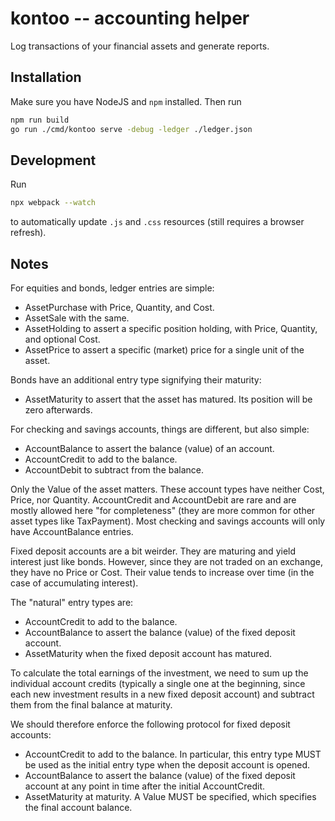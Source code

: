 # kontoo -- accounting helper

Log transactions of your financial assets and generate reports.

## Installation

Make sure you have NodeJS and `npm` installed. Then run

```bash
npm run build
go run ./cmd/kontoo serve -debug -ledger ./ledger.json
```

## Development

Run

```bash
npx webpack --watch
```

to automatically update `.js` and `.css` resources (still requires
a browser refresh).

## Notes

For equities and bonds, ledger entries are simple:

* AssetPurchase with Price, Quantity, and Cost.
* AssetSale with the same.
* AssetHolding to assert a specific position holding, with Price, Quantity, and optional Cost.
* AssetPrice to assert a specific (market) price for a single unit of the asset.

Bonds have an additional entry type signifying their maturity:

* AssetMaturity to assert that the asset has matured. Its position will be zero afterwards.

For checking and savings accounts, things are different, but also simple:

* AccountBalance to assert the balance (value) of an account.
* AccountCredit to add to the balance.
* AccountDebit to subtract from the balance.

Only the Value of the asset matters. These account types have neither Cost, Price, nor Quantity.
AccountCredit and AccountDebit are rare and are mostly allowed here "for completeness"
(they are more common for other asset types like TaxPayment).
Most checking and savings accounts will only have AccountBalance entries.

Fixed deposit accounts are a bit weirder. They are maturing and yield interest just like
bonds. However, since they are not traded on an exchange, they have no Price or Cost.
Their value tends to increase over time (in the case of accumulating interest).

The "natural" entry types are:

* AccountCredit to add to the balance.
* AccountBalance to assert the balance (value) of the fixed deposit account.
* AssetMaturity when the fixed deposit account has matured.

To calculate the total earnings of the investment, we need to sum up the individual
account credits (typically a single one at the beginning, since each new investment
results in a new fixed deposit account) and subtract them from the final balance at
maturity.

We should therefore enforce the following protocol for fixed deposit accounts:

* AccountCredit to add to the balance. In particular, this entry type MUST be used
  as the initial entry type when the deposit account is opened.
* AccountBalance to assert the balance (value) of the fixed deposit account at any
  point in time after the initial AccountCredit.
* AssetMaturity at maturity. A Value MUST be specified, which specifies the final
  account balance.
